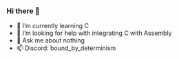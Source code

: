 ### Hi there 👋
- 🌱 I’m currently learning C
- 🤔 I’m looking for help with integrating C with Assembly
- 💬 Ask me about nothing
- 📫 Discord: bound_by_determinism
